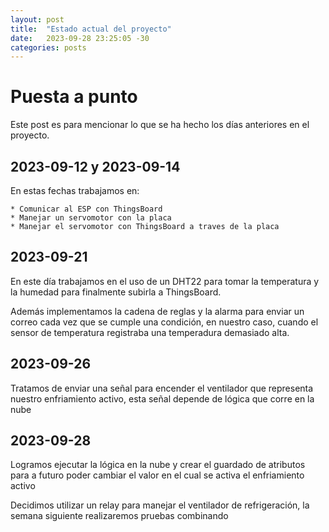 ```yaml
---
layout: post
title:  "Estado actual del proyecto"
date:   2023-09-28 23:25:05 -30
categories: posts
---
```


# Puesta a punto 

Este post es para mencionar lo que se ha hecho los días anteriores en el proyecto.

## 2023-09-12 y 2023-09-14

En estas fechas trabajamos en:

	* Comunicar al ESP con ThingsBoard
	* Manejar un servomotor con la placa
	* Manejar el servomotor con ThingsBoard a traves de la placa

## 2023-09-21

En este día trabajamos en el uso de un DHT22 para tomar la temperatura y la humedad para finalmente subirla a ThingsBoard.

Además implementamos la cadena de reglas y la alarma para enviar un correo cada vez que se cumple una condición, en nuestro caso, cuando el sensor de temperatura registraba una temperadura demasiado alta.

## 2023-09-26

Tratamos de enviar una señal para encender el ventilador que representa nuestro enfriamiento activo, esta señal depende de lógica que corre en la nube

## 2023-09-28

Logramos ejecutar la lógica en la nube y crear el guardado de atributos para a futuro poder cambiar el valor en el cual se activa el enfriamiento activo

Decidimos utilizar un relay para manejar el ventilador de refrigeración, la semana siguiente realizaremos pruebas combinando 

